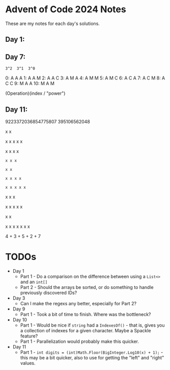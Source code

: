 # Advent of Code 2024 Notes

These are my notes for each day's solutions.

## Day 1:

## Day 7:

    3^2  3^1  3^0
0:    A    A    A
1:    A    A    M
2:    A    A    C
3:    A    M    A
4:    A    M    M
5:    A    M    C
6:    A    C    A
7:    A    C    M
8:    A    C    C
9:    M    A    A
10:   M    A    M

(Operation)(index / "power")

## Day 11:

9223372036854775807
       395106562048

x x

x x x x x

  x x x x

    x x x

    x x

    x x x x

    x x x x x

  x x x

  x x x x x

  x x

  x x x x x x x

4 + 3 + 5 + 2 + 7


# TODOs
* Day 1
    * Part 1 - Do a comparison on the difference between using a `List<>` and an `int[]`
    * Part 2 - Should the arrays be sorted, or do something to handle previously discovered IDs?
* Day 3
    * Can I make the regexs any better, especially for Part 2?
* Day 9
    * Part 1 - Took a bit of time to finish. Where was the bottleneck?
* Day 10
    * Part 1 - Would be nice if `string` had a `IndexesOf()` - that is, gives you a collection of indexes for a given character. Maybe a Spackle feature?
    * Part 1 - Parallelization would probably make this quicker.
* Day 11
    * Part 1 - `int digits = (int)Math.Floor(BigInteger.Log10(x) + 1);` - this may be a bit quicker, also to use for getting the "left" and "right" values.